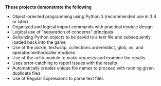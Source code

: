 **These projects demonstrate the following**
* Object-oriented programming using Python 3 (recommended use in 3.4 or later)
* Organized and logical import commands with practical module design
* Logical use of "separation of concerns" principals
* Serializing Python objects to be saved to a text file and subsequently loaded back into the game
* Use of the pickle, textwrap, collections.ordereddict, glob, os, and operator.methodcaller modules
* Use of the urllib module to make requests and examine the results
* Uses error-catching to report issues with the results
* Automatically creates unique file names to proceed with running given duplicate files
* Use of Regular Expressions to parse text files

